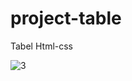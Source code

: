 # project-table
Tabel Html-css

![3](https://user-images.githubusercontent.com/71059706/156875565-fd68d751-d9fb-47de-9784-d0ebd0a69892.png)
